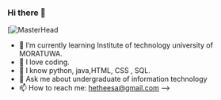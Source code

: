 ### Hi there 👋
[![MasterHead](https://camo.githubusercontent.com/371a3bbae1297d47d50006f91fdc0f51f0060b62dbbddbdba1b1b1438bc0f80d/68747470733a2f2f6d617275663030312d6d742e6769746875622e696f2f5072656d69756d2d44656c69766572792f7765622e676966)


- 🌱 I’m currently learning Institute of technology university of MORATUWA.
- 🤔 I love coding.
- 💬 I know python, java,HTML, CSS , SQL.
- 💬 Ask me about undergraduate of information technology
- 📫 How to reach me: hetheesa@gmail.com
-->
